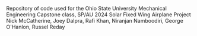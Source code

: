 Repository of code used for the Ohio State University Mechanical Engineering Capstone class, SP/AU 2024
Solar Fixed Wing Airplane Project
Nick McCatherine, Joey Dalpra, Rafi Khan, Niranjan Namboodiri, George O'Hanlon, Russel Reday
